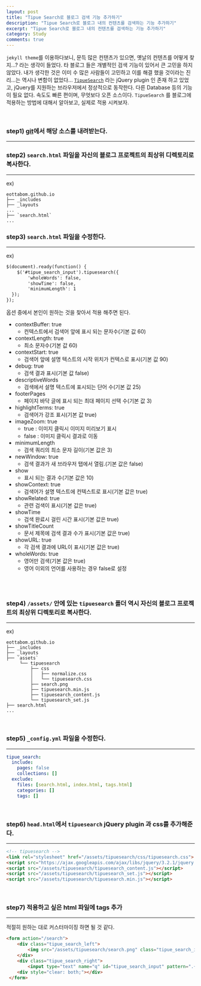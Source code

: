```yaml
---
layout: post
title: "Tipue Search로 블로그 검색 기능 추가하기"
description: "Tipue Search로 블로그 내의 컨텐츠를 검색하는 기능 추가하기"
excerpt: "Tipue Search로 블로그 내의 컨텐츠를 검색하는 기능 추가하기"
category: Study
comments: true
---
```


`jekyll theme`를 이용하다보니, 문득 많은 컨탠츠가 있으면, 옛날의 컨텐츠를 어떻게 찾지...? 라는 생각이 들었다.
타 블로그 들은 개별적인 검색 기능이 있어서 큰 고민을 하지 않았다. 내가 생각한 것은 이미 수 많은 사람들이 고민하고 이를 해결 했을 것이라는 진리...는 
역시나 변함이 없었다... [`TipueSearch`](https://tipue.com/search/) 라는 jQuery plugin 인 존재 하고 있었고, 
jQuery를 지원하는 브라우저에서 정상적으로 동작한다. 다른 Database 등의 기능이 필요 없다. 속도도 빠른 편이며, 무엇보다 오픈 소스이다.
`TipueSearch` 를 블로그에 적용하는 방법에 대해서 알아보고, 실제로 적용 시켜보자. 

<br>


### step1) [git](https://github.com/jekylltools/jekyll-tipue-search)에서 해당 소스를 내려받는다.
----

### step2) `search.html` 파일을 자신의 블로그 프로젝트의 최상위 디렉토리로 복사한다. 
----
ex)
```
eottabom.github.io
├── _includes
├── _layouts
...
├── `search.html`
...
```
### step3) `search.html` 파일을 수정한다.
----
ex)
```html
$(document).ready(function() {
    $('#tipue_search_input').tipuesearch({
        'wholeWords': false,
        'showTime': false,
        'minimumLength': 1
  });
});
```
옵션 중에서 본인이 원하는 것을 찾아서 적용 해주면 된다.
+ contextBuffer: true 
    - 컨텍스트에서 검색어 앞에 표시 되는 문자수(기본 값 60)
+ contextLength: true
    - 최소 문자수(기본 값 60)
+ contextStart: true
    - 검색어 앞에 설명 텍스트의 시작 위치가 컨텍스로 표시(기본 값 90)
+ debug: true
    - 검색 결과 표시(기본 값 false)
+ descriptiveWords
    - 검색에서 설명 텍스트에 표시되는 단어 수(기본 값 25)
+ footerPages
    - 페이지 바닥 글에 표시 되는 최대 페이지 선택 수(기본 값 3)
+ highlightTerms: true
    - 검색어가 강조 표시(기본 값 true)
+ imageZoom: true
    - true : 이미지 클릭시 이미지 미리보기 표시 
    - false : 이미지 클릭시 결과로 이동
+ minimumLength
    - 검색 쿼리의 최소 문자 길이(기본 값은 3)
+ newWindow: true
    - 검색 결과가 새 브라우저 탭에서 열림.(기본 값은 false)
+ show
    - 표시 되는 결과 수(기본 값은 10)
+ showContext: true
    - 검색어가 설명 텍스트에 컨텍스트로 표시(기본 값은 true)
+ showRelated: true
    - 관련 검색이 표시(기본 값은 true)
+ showTime
    - 검색 완료시 걸린 시간 표시(기본 값은 true)
+ showTitleCount
    - 문서 제목에 검색 결과 수가 표시(기본 값은 true)
+ showURL: true
    - 각 검색 결과에 URL이 표시(기본 값은 true)
+ wholeWords: true
    - 영어만 검색(기본 값은 true) 
    - 영어 이외의 언어를 사용하는 경우 false로 설정
<br>
<br>

### step4) `/assets/` 안에 있는 `tipuesearch` 폴더 역시 자신의 블로그 프로젝트의 최상위 디렉토리로 복사한다.
----
ex)
```
eottabom.github.io
├── _includes
├── _layouts
├── `assets`
     └── tipuesearch
         ├── css
         │   ├── normalize.css
         │   └── tipuesearch.css
         ├── search.png
         ├── tipuesearch.min.js
         ├── tipuesearch_content.js
         └── tipuesearch_set.js
├── search.html
...
```
<br>

### step5) `_config.yml` 파일을 수정한다.
----
```yaml
tipue_search:
  include:
    pages: false
    collections: []
  exclude:
    files: [search.html, index.html, tags.html]
    categories: []
    tags: []
```
<br>

### step6) `head.html`에서 `tipuesearch` jQuery plugin 과 css를 추가해준다.
----
```html
<!-- tipuesearch -->
<link rel="stylesheet" href="/assets/tipuesearch/css/tipuesearch.css">
<script src="https://ajax.googleapis.com/ajax/libs/jquery/3.2.1/jquery.min.js"></script>
<script src="/assets/tipuesearch/tipuesearch_content.js"></script>
<script src="/assets/tipuesearch/tipuesearch_set.js"></script>
<script src="/assets/tipuesearch/tipuesearch.min.js"></script>
```
<br>

### step7) 적용하고 싶은 html 파일에 tags 추가
---- 
적절히 원하는 대로 커스터마이징 하면 될 것 같다.
```html
<form action="/search">
    <div class="tipue_search_left">
        <img src="/assets/tipuesearch/search.png" class="tipue_search_icon">
    </div>
    <div class="tipue_search_right">
        <input type="text" name="q" id="tipue_search_input" pattern=".{1,}" title="At least 1 characters" required></div>
    <div style="clear: both;"></div>
 </form>
```

